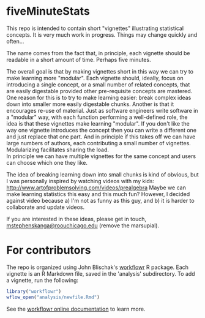# fiveMinuteStats

This repo is intended to contain short "vignettes" illustrating statistical concepts.
It is very much work in progress. Things may change quickly and often... 

The name comes from the fact that, in principle, each vignette should be readable in a short amount of time.
Perhaps five minutes. 

The overall goal is that by making vignettes short in this way we can try to make learning more "modular".
Each vignette should, ideally, focus on introducing a single concept, or a small number of related concepts,
 that are easily digestable provided other pre-requisite concepts are mastered.
One reason for this is to try to make learning easier: break complex ideas down into smaller 
more easily digestable chunks. Another is that it encourages re-use of material.
Just as software engineers write software in a "modular" way, with each function performing a well-defined role,
the idea is that these vignettes make learning "modular". If you don't like the way one vignette introduces
the concept then you can write a different one and just replace that one part. And in principle if this takes
off we can have large numbers of authors, each contributing a small number of vignettes.
Modularizing facilitates sharing the load.  
In principle we can have multiple vignettes for the same concept and users can choose which one they like.

The idea of breaking learning down into small chunks is kind of obvious, but I was personally inspired by
watching videos with my kids: http://www.artofproblemsolving.com/videos/prealgebra
Maybe we can make learning statistics this easy and this much fun?
However, I decided against video because a) I'm not as funny as this guy, and b) it is harder to collaborate and
update videos.

If you are interested in these ideas, please get in touch, mstephenskanga@roouchicago.edu (remove the marsupial).

# For contributors

The repo is organized using John Blischak's [workflowr][] R package.
Each vignette is an R Markdown file, saved in the 'analysis' subdirectory. To add a vignette, run the following:

```r
library("workflowr")
wflow_open("analysis/newfile.Rmd")
```

See the [workflowr online documentation][docs] to learn more.

[workflowr]: https://github.com/workflowr/workflowr
[docs]: https://workflowr.github.io/workflowr
